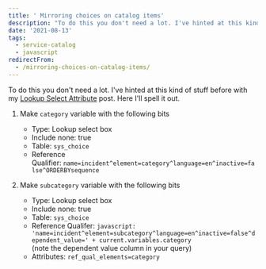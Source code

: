 ```yaml
---
title: ' Mirroring choices on catalog items'
description: "To do this you don't need a lot. I've hinted at this kind of stuff before with my\_Lookup Select Attribute\_post. Here I'll spell it out.\r\n\r\n1. Make\_category\_v..."
date: '2021-08-13'
tags:
  - service-catalog
  - javascript
redirectFrom:
  - /mirroring-choices-on-catalog-items/
---
```


To do this you don't need a lot. I've hinted at this kind of stuff before with my [Lookup Select Attribute](https://jace.pro/post/2017-10-28-lookup-select-attributes/) post. Here I'll spell it out.

1. Make `category` variable with the following bits

   * Type: Lookup select box
   * Include none: true
   * Table: `sys_choice`
   * Reference Qualifier: `name=incident^element=category^language=en^inactive=false^ORDERBYsequence`
2. Make `subcategory` variable with the following bits

   * Type: Lookup select box
   * Include none: true
   * Table: `sys_choice`
   * Reference Qualifer: `javascript: 'name=incident^element=subcategory^language=en^inactive=false^dependent_value=' + current.variables.category`\
     (note the dependent value column in your query)
   * Attributes: `ref_qual_elements=category`